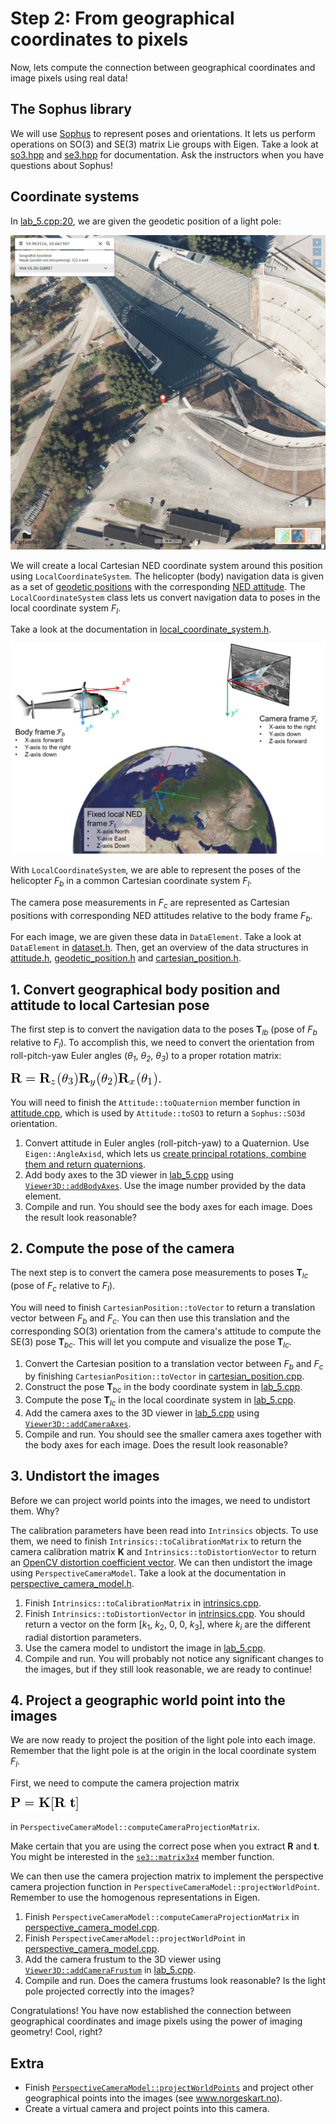 # Step 2: From geographical coordinates to pixels
Now, lets compute the connection between geographical coordinates and image pixels using real data!

## The Sophus library
We will use [Sophus](https://github.com/strasdat/Sophus) to represent poses and orientations. 
It lets us perform operations on SO(3) and SE(3) matrix Lie groups with Eigen. 
Take a look at [so3.hpp](https://github.com/strasdat/Sophus/blob/master/sophus/so3.hpp) and [se3.hpp](https://github.com/strasdat/Sophus/blob/master/sophus/se3.hpp) for documentation. 
Ask the instructors when you have questions about Sophus!

## Coordinate systems
In [lab_5.cpp:20](https://github.com/tek5030/lab_05/blob/master/lab_5.cpp#L20), we are given the geodetic position of a light pole:

![Map with position of light pole](img/light-pole-position.png)

We will create a local Cartesian NED coordinate system around this position using `LocalCoordinateSystem`. 
The helicopter (body) navigation data is given as a set of [geodetic positions](https://en.wikipedia.org/wiki/Geographic_coordinate_system) with the corresponding [NED attitude](https://en.wikipedia.org/wiki/Axes_conventions#Ground_reference_frames:_ENU_and_NED). 
The `LocalCoordinateSystem` class lets us convert navigation data to poses in the local coordinate system *F<sub>l</sub>*.

Take a look at the documentation in [local_coordinate_system.h](https://github.com/tek5030/lab_05/blob/master/local_coordinate_system.h).

![Illustration of the different coordinate systems](img/coordinate_systems.png)

With `LocalCoordinateSystem`, we are able to represent the poses of the helicopter *F<sub>b</sub>* in a common Cartesian coordinate system *F<sub>l</sub>*.

The camera  pose measurements in *F<sub>c</sub>* are represented as Cartesian positions with corresponding NED attitudes relative to the body frame *F<sub>b</sub>*.

For each image, we are given these data in `DataElement`. 
Take a look at `DataElement` in [dataset.h](https://github.com/tek5030/lab_05/blob/master/dataset.h).
Then, get an overview of the data structures in [attitude.h](https://github.com/tek5030/lab_05/blob/master/attitude.h), [geodetic_position.h](https://github.com/tek5030/lab_05/blob/master/geodetic_position.h) and [cartesian_position.h](https://github.com/tek5030/lab_05/blob/master/cartesian_position.h).

## 1. Convert geographical body position and attitude to local Cartesian pose
The first step is to convert the navigation data to the poses **T**<sub>*lb*</sub> (pose of *F<sub>b</sub>* relative to *F<sub>l</sub>*). 
To accomplish this, we need to convert the orientation from roll-pitch-yaw Euler angles (*&theta;<sub>1</sub>*, *&theta;<sub>2</sub>*, *&theta;<sub>3</sub>*) to a proper rotation matrix:

![From roll-pitch-yaw to a rotation matrix](img/math_euler.png)

You will need to finish the `Attitude::toQuaternion` member function in [attitude.cpp](https://github.com/tek5030/lab_05/blob/master/attitude.cpp#L4), which is used by `Attitude::toSO3` to return a `Sophus::SO3d` orientation.
1. Convert attitude in Euler angles (roll-pitch-yaw) to a Quaternion. 
   Use `Eigen::AngleAxisd`, which lets us [create principal rotations, combine them and return quaternions](http://eigen.tuxfamily.org/dox/classEigen_1_1AngleAxis.html).
2. Add body axes to the 3D viewer in [lab_5.cpp](https://github.com/tek5030/lab_05/blob/master/lab_5.cpp#L36) using [`Viewer3D::addBodyAxes`](https://github.com/tek5030/lab_05/blob/master/viewer_3d.h#L13).
   Use the image number provided by the data element.
3. Compile and run. 
   You should see the body axes for each image.
   Does the result look reasonable?

## 2. Compute the pose of the camera
The next step is to convert the camera pose measurements to poses **T**<sub>*lc*</sub> (pose of *F<sub>c</sub>* relative to *F<sub>l</sub>*).

You will need to finish `CartesianPosition::toVector` to return a translation vector between *F<sub>b</sub>* and *F<sub>c</sub>*. 
You can then use this translation and the corresponding SO(3) orientation from the camera's attitude to compute the SE(3) pose **T**<sub>*bc*</sub>. 
This will let you compute and visualize the pose **T**<sub>*lc*</sub>.

1. Convert the Cartesian position to a translation vector between *F<sub>b</sub>* and *F<sub>c</sub>* by finishing `CartesianPosition::toVector` in [cartesian_position.cpp](https://github.com/tek5030/lab_05/blob/master/cartesian_position.cpp#L3).
2. Construct the pose **T**<sub>*bc*</sub> in the body coordinate system in [lab_5.cpp](https://github.com/tek5030/lab_05/blob/master/lab_5.cpp#L42).
3. Compute the pose **T**<sub>*lc*</sub> in the local coordinate system in [lab_5.cpp](https://github.com/tek5030/lab_05/blob/master/lab_5.cpp#L46).
4. Add the camera axes to the 3D viewer in [lab_5.cpp](https://github.com/tek5030/lab_05/blob/master/lab_5.cpp#L50) using [`Viewer3D::addCameraAxes`](https://github.com/tek5030/lab_05/blob/master/viewer_3d.h#L14).
5. Compile and run. 
   You should see the smaller camera axes together with the body axes for each image. 
   Does the result look reasonable?

## 3. Undistort the images
Before we can project world points into the images, we need to undistort them.
Why?

The calibration parameters have been read into `Intrinsics` objects. 
To use them, we need to finish `Intrinsics::toCalibrationMatrix` to return the camera calibration matrix **K** and `Intrinsics::toDistortionVector` to return an [OpenCV distortion coefficient vector](https://docs.opencv.org/4.0.1/d9/d0c/group__calib3d.html).
We can then undistort the image using `PerspectiveCameraModel`.
Take a look at the documentation in [perspective_camera_model.h](https://github.com/tek5030/lab_05/blob/master/perspective_camera_model.h).

1. Finish `Intrinsics::toCalibrationMatrix` in [intrinsics.cpp](https://github.com/tek5030/lab_05/blob/master/intrinsics.cpp#L3).
2. Finish `Intrinsics::toDistortionVector` in [intrinsics.cpp](https://github.com/tek5030/lab_05/blob/master/intrinsics.cpp#L9). 
   You should return a vector on the form [*k*<sub>1</sub>, *k*<sub>2</sub>, 0, 0, *k*<sub>3</sub>], where *k*<sub>*i*</sub> are the different radial distortion parameters.
3. Use the camera model to undistort the image in [lab_5.cpp](https://github.com/tek5030/lab_05/blob/master/lab_5.cpp#L61).
4. Compile and run. 
   You will probably not notice any significant changes to the images, but if they still look reasonable, we are ready to continue!

## 4. Project a geographic world point into the images
We are now ready to project the position of the light pole into each image. 
Remember that the light pole is at the origin in the local coordinate system *F<sub>l</sub>*.

First, we need to compute the camera projection matrix

![Formula for the projection matrix P](img/math_proj-matrix.png)

in `PerspectiveCameraModel::computeCameraProjectionMatrix`. 

Make certain that you are using the correct pose when you extract **R** and **t**. 
You might be interested in the [`se3::matrix3x4`](https://github.com/strasdat/Sophus/blob/26c200265e2eb3d76e5ab00a99ada686d6a80d15/sophus/se3.hpp#L282) member function.

We can then use the camera projection matrix to implement the perspective camera projection function in `PerspectiveCameraModel::projectWorldPoint`. 
Remember to use the homogenous representations in Eigen.

1. Finish `PerspectiveCameraModel::computeCameraProjectionMatrix` in [perspective_camera_model.cpp](https://github.com/tek5030/lab_05/blob/master/perspective_camera_model.cpp#L31).
2. Finish `PerspectiveCameraModel::projectWorldPoint` in [perspective_camera_model.cpp](https://github.com/tek5030/lab_05/blob/master/perspective_camera_model.cpp#L39).
3. Add the camera frustum to the 3D viewer using [`Viewer3D::addCameraFrustum`](https://github.com/tek5030/lab_05/blob/master/viewer_3d.h#L15) in [lab_5.cpp](https://github.com/tek5030/lab_05/blob/master/lab_5.cpp#L75).
4. Compile and run. 
   Does the camera frustums look reasonable? 
   Is the light pole projected correctly into the images?
   
Congratulations! 
You have now established the connection between geographical coordinates and image pixels using the power of imaging geometry! 
Cool, right?

## Extra
- Finish [`PerspectiveCameraModel::projectWorldPoints`](https://github.com/tek5030/lab_05/blob/master/perspective_camera_model.cpp#L45) and project other geographical points into the images (see www.norgeskart.no).
- Create a virtual camera and project points into this camera.
